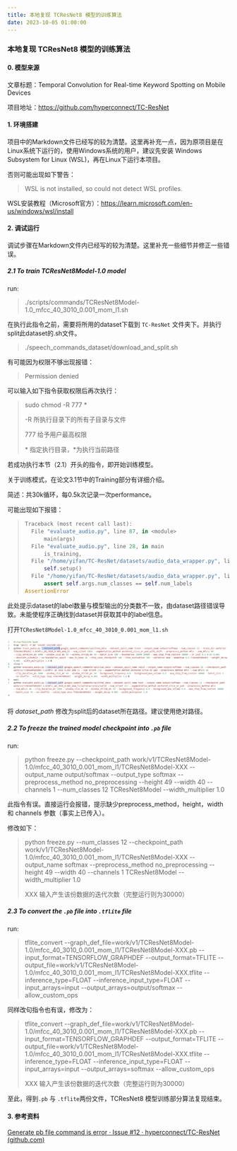 ```yaml
---
title: 本地复现 TCResNet8 模型的训练算法
date: 2023-10-05 01:00:00
---
```


### 本地复现 TCResNet8 模型的训练算法

#### 0. 模型来源

文章标题：Temporal Convolution for Real-time Keyword Spotting on Mobile Devices

项目地址：https://github.com/hyperconnect/TC-ResNet

#### 1. 环境搭建

项目中的Markdown文件已经写的较为清楚。这里再补充一点，因为原项目是在Linux系统下运行的，使用Windows系统的用户，建议先安装 Windows Subsystem for Linux (WSL)，再在Linux下运行本项目。

否则可能出现如下警告：

> WSL is not installed, so could not detect WSL profiles.

WSL安装教程（Microsoft官方）：https://learn.microsoft.com/en-us/windows/wsl/install

#### 2. 调试运行

调试步骤在Markdown文件内已经写的较为清楚。这里补充一些细节并修正一些错误。

##### 2.1 To train TCResNet8Model-1.0 model

run:

> ./scripts/commands/TCResNet8Model-1.0_mfcc_40_3010_0.001_mom_l1.sh

在执行此指令之前，需要将所用的dataset下载到 `TC-ResNet` 文件夹下。并执行split此dataset的.sh文件。

> ./speech_commands_dataset/download_and_split.sh

有可能因为权限不够出现报错：

> Permission denied

可以输入如下指令获取权限后再次执行：

> sudo chmod -R 777 *
>
> -R 所执行目录下的所有子目录与文件
>
> 777 给予用户最高权限
>
> \* 指定执行目录，\*为执行当前路径

若成功执行本节（2.1）开头的指令，即开始训练模型。

关于训练模式，在论文3.1节中的Training部分有详细介绍。

简述：共30k循环，每0.5k次记录一次performance。

可能出现如下报错：

> ```python
> Traceback (most recent call last):
>   File "evaluate_audio.py", line 87, in <module>
>   	main(args)
>   File "evaluate_audio.py", line 28, in main
>   	is_training,
>   File "/home/yifan/TC-ResNet/datasets/audio_data_wrapper.py", line 15, in \__init__
>   	self.setup()
>   File "/home/yifan/TC-ResNet/datasets/audio_data_wrapper.py", line 126, in setup
>   	assert self.args.num_classes == self.num_labels
> AssertionError
> ```

此处提示dataset的label数量与模型输出的分类数不一致，由dataset路径错误导致。未能使程序正确找到dataset并获取其中的label信息。

打开`TCResNet8Model-1.0_mfcc_40_3010_0.001_mom_l1.sh`

![1-1](/img/1-1.PNG)

将 *dataset_path* 修改为split后的dataset所在路径。建议使用绝对路径。

##### 2.2 To freeze the trained model checkpoint into `.pb` file

run:

> python freeze.py --checkpoint_path work/v1/TCResNet8Model-1.0/mfcc_40_3010_0.001_mom_l1/TCResNet8Model-XXX --output_name output/softmax --output_type softmax --preprocess_method no_preprocessing --height 49 --width 40 --channels 1 --num_classes 12 TCResNet8Model --width_multiplier 1.0

此指令有误。直接运行会报错，提示缺少preprocess_method，height，width 和 channels 参数（事实上已传入）。

修改如下：

> python freeze.py --num_classes 12 --checkpoint_path work/v1/TCResNet8Model-1.0/mfcc_40_3010_0.001_mom_l1/TCResNet8Model-XXX --output_name softmax  --preprocess_method no_preprocessing --height 49 --width 40 --channels 1 TCResNet8Model --width_multiplier 1.0 
>
>
> XXX 输入产生该份数据的迭代次数（完整运行则为30000）

##### 2.3 To convert the `.pb` file into `.tflite` file

run:

> tflite_convert --graph_def_file=work/v1/TCResNet8Model-1.0/mfcc_40_3010_0.001_mom_l1/TCResNet8Model-XXX.pb --input_format=TENSORFLOW_GRAPHDEF --output_format=TFLITE --output_file=work/v1/TCResNet8Model-1.0/mfcc_40_3010_0.001_mom_l1/TCResNet8Model-XXX.tflite --inference_type=FLOAT --inference_input_type=FLOAT --input_arrays=input --output_arrays=output/softmax --allow_custom_ops

同样改句指令也有误，修改为：

> tflite_convert --graph_def_file=work/v1/TCResNet8Model-1.0/mfcc_40_3010_0.001_mom_l1/TCResNet8Model-XXX.pb --input_format=TENSORFLOW_GRAPHDEF --output_format=TFLITE --output_file=work/v1/TCResNet8Model-1.0/mfcc_40_3010_0.001_mom_l1/TCResNet8Model-XXX.tflite --inference_type=FLOAT --inference_input_type=FLOAT --input_arrays=input --output_arrays=softmax --allow_custom_ops
> 
>
>
> XXX 输入产生该份数据的迭代次数（完整运行则为30000）

至此，得到`.pb` 与 `.tflite`两份文件，TCResNet8 模型训练部分算法复现结束。

#### 3. 参考资料

[Generate pb file command is error · Issue #12 · hyperconnect/TC-ResNet (github.com)](https://github.com/hyperconnect/TC-ResNet/issues/12)





